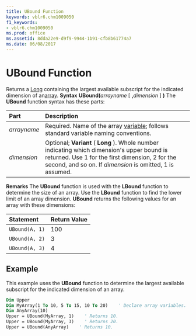 ```yaml
---
title: UBound Function
keywords: vblr6.chm1009050
f1_keywords:
- vblr6.chm1009050
ms.prod: office
ms.assetid: 8dda22e9-d9f9-9944-1b91-cfb8b61774a7
ms.date: 06/08/2017
---
```



# UBound Function



Returns a [Long](vbe-glossary.md) containing the largest available subscript for the indicated dimension of an[array](vbe-glossary.md).
 **Syntax**
 **UBound(**_arrayname_ [ **,**_dimension_ ] **)**
The **UBound** function syntax has these parts:


|**Part**|**Description**|
|:-----|:-----|
| _arrayname_|Required. Name of the array [variable](vbe-glossary.md); follows standard variable naming conventions.|
| _dimension_|Optional; **Variant** ( **Long** ). Whole number indicating which dimension's upper bound is returned. Use 1 for the first dimension, 2 for the second, and so on. If _dimension_ is omitted, 1 is assumed.|
 **Remarks**
The **UBound** function is used with the **LBound** function to determine the size of an array. Use the **LBound** function to find the lower limit of an array dimension.
 **UBound** returns the following values for an array with these dimensions:


|**Statement**|**Return Value**|
|:-----|:-----|
| `UBound(A, 1)`|100|
| `UBound(A, 2)`|3|
| `UBound(A, 3)`|4|




## Example

This example uses the **UBound** function to determine the largest available subscript for the indicated dimension of an array.


```vb
Dim Upper
Dim MyArray(1 To 10, 5 To 15, 10 To 20)    ' Declare array variables.
Dim AnyArray(10)
Upper = UBound(MyArray, 1)    ' Returns 10.
Upper = UBound(MyArray, 3)    ' Returns 20.
Upper = UBound(AnyArray)    ' Returns 10.


```


